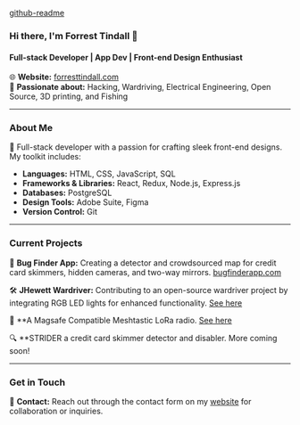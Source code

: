[github-readme](https://github.com/forresttindall/forresttindall/assets/144488579/4f50ddd4-a0db-4139-9798-c1434fa2aeef)

### Hi there, I'm Forrest Tindall 👋

#### Full-stack Developer | App Dev | Front-end Design Enthusiast

🌐 **Website:** [forresttindall.com](https://forresttindall.com)  
🛜 **Passionate about:** Hacking, Wardriving, Electrical Engineering, Open Source, 3D printing, and Fishing

---

### About Me

🚀 Full-stack developer with a passion for crafting sleek front-end designs. My toolkit includes:
- **Languages:** HTML, CSS, JavaScript, SQL
- **Frameworks & Libraries:** React, Redux, Node.js, Express.js
- **Databases:** PostgreSQL
- **Design Tools:** Adobe Suite, Figma
- **Version Control:** Git

---

### Current Projects

👾 **Bug Finder App:** Creating a detector and crowdsourced map for credit card skimmers, hidden cameras, and two-way mirrors. [bugfinderapp.com](http://bugfinderapp.com)

🛠 **JHewett Wardriver:** Contributing to an open-source wardriver project by integrating RGB LED lights for enhanced functionality. [See here](https://github.com/forresttindall/RGB-JHewitt-Wardriver)

📡 **A Magsafe Compatible Meshtastic LoRa radio. [See here](https://github.com/forresttindall/Meshtastic-LoRa-Radio)

🔍 **STRIDER a credit card skimmer detector and disabler. More coming soon!

---

### Get in Touch

📧 **Contact:** Reach out through the contact form on my [website](https://forresttindall.com) for collaboration or inquiries.

